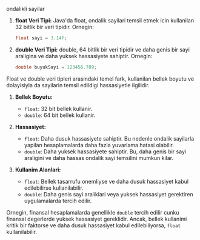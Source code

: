 ondalikli sayilar

1. **float Veri Tipi:**
   Java'da float, ondalik sayilari temsil etmek icin kullanilan 32 bitlik bir veri tipidir. Ornegin:
   ```java
   float sayi = 3.14f;
   ```

2. **double Veri Tipi:**
   double, 64 bitlik bir veri tipidir ve daha genis bir sayi araligina ve daha yuksek hassasiyete sahiptir. Ornegin:
   ```java
   double buyukSayi = 123456.789;
   ```

Float ve double veri tipleri arasindaki temel fark, kullanilan bellek boyutu ve dolayisiyla da sayilarin temsil edildigi hassasiyetle ilgilidir.

1. **Bellek Boyutu:**
   - `float`: 32 bit bellek kullanir.
   - `double`: 64 bit bellek kullanir.

2. **Hassasiyet:**
   - `float`: Daha dusuk hassasiyete sahiptir. Bu nedenle ondalik sayilarla yapilan hesaplamalarda daha fazla yuvarlama hatasi olabilir.
   - `double`: Daha yuksek hassasiyete sahiptir. Bu, daha genis bir sayi araligini ve daha hassas ondalik sayi temsilini mumkun kilar.

3. **Kullanim Alanlari:**
   - `float`: Bellek tasarrufu onemliyse ve daha dusuk hassasiyet kabul edilebilirse kullanilabilir.
   - `double`: Daha genis sayi araliklari veya yuksek hassasiyet gerektiren uygulamalarda tercih edilir.

Ornegin, finansal hesaplamalarda genellikle `double` tercih edilir cunku finansal degerlerde yuksek hassasiyet gereklidir. Ancak, bellek kullanimi kritik bir faktorse ve daha dusuk hassasiyet kabul edilebiliyorsa, `float` kullanilabilir.   